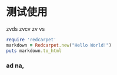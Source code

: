 # 测试使用

zvds
zvcv 
zv
vs
   
```ruby
require 'redcarpet'
markdown = Redcarpet.new("Hello World!")
puts markdown.to_html
```


### ad na,






